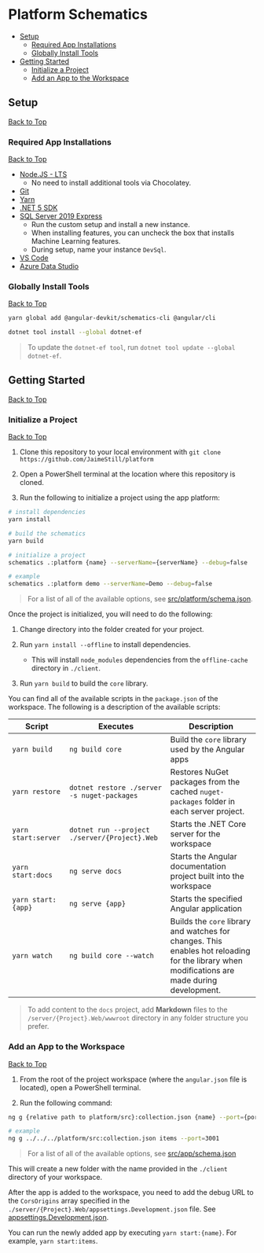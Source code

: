 # Platform Schematics

* [Setup](#setup)
    * [Required App Installations](#required-app-installations)
    * [Globally Install Tools](#globally-install-tools)
* [Getting Started](#getting-started)
    * [Initialize a Project](#initialize-a-project)
    * [Add an App to the Workspace](#add-an-app-to-the-workspace)

## Setup
[Back to Top](#platform-schematics)

### Required App Installations
[Back to Top](#platform-schematics)

* [Node.JS - LTS](https://nodejs.org/en/)
    * No need to install additional tools via Chocolatey.
* [Git](https://git-scm.com/download/win)
* [Yarn](https://classic.yarnpkg.com/latest.msi)
* [.NET 5 SDK](https://dotnet.microsoft.com/download/dotnet/thank-you/sdk-5.0.100-windows-x64-installer)
* [SQL Server 2019 Express](https://go.microsoft.com/fwlink/?linkid=866658)
    * Run the custom setup and install a new instance.
    * When installing features, you can uncheck the box that installs Machine Learning features.
    * During setup, name your instance `DevSql`.
* [VS Code](https://code.visualstudio.com/docs/?dv=win64user)
* [Azure Data Studio](https://go.microsoft.com/fwlink/?linkid=2142210)

### Globally Install Tools
[Back to Top](#platform-schematics)

```bash
yarn global add @angular-devkit/schematics-cli @angular/cli

dotnet tool install --global dotnet-ef 
```

> To update the `dotnet-ef tool`, run `dotnet tool update --global dotnet-ef`.

## Getting Started
[Back to Top](#platform-schematics)

### Initialize a Project
[Back to Top](#platform-schematics)

1. Clone this repository to your local environment with `git clone https://github.com/JaimeStill/platform`

2. Open a PowerShell terminal at the location where this repository is cloned.

3. Run the following to initialize a project using the app platform:

```bash
# install dependencies
yarn install

# build the schematics
yarn build

# initialize a project
schematics .:platform {name} --serverName={serverName} --debug=false

# example
schematics .:platform demo --serverName=Demo --debug=false
```

> For a list of all of the available options, see [src/platform/schema.json](./src/platform/schema.json).

Once the project is initialized, you will need to do the following:

1. Change directory into the folder created for your project.

2. Run `yarn install --offline` to install dependencies.
    * This will install `node_modules` dependencies from the `offline-cache` directory in `./client`.

3. Run `yarn build` to build the `core` library.

You can find all of the available scripts in the `package.json` of the workspace. The following is a description of the available scripts:

Script | Executes | Description
-------|----------|------------
`yarn build` | `ng build core` | Build the `core` library used by the Angular apps
`yarn restore` | `dotnet restore ./server -s nuget-packages` | Restores NuGet packages from the cached `nuget-packages` folder in each server project.
`yarn start:server` | `dotnet run --project ./server/{Project}.Web` | Starts the .NET Core server for the workspace
`yarn start:docs` | `ng serve docs` | Starts the Angular documentation project built into the workspace
`yarn start:{app}` | `ng serve {app}` | Starts the specified Angular application
`yarn watch` | `ng build core --watch` | Builds the `core` library and watches for changes. This enables hot reloading for the library when modifications are made during development.

> To add content to the `docs` project, add **Markdown** files to the `/server/{Project}.Web/wwwroot` directory in any folder structure you prefer.

### Add an App to the Workspace
[Back to Top](#platform-schematics)

1. From the root of the project workspace (where the `angular.json` file is located), open a PowerShell terminal.

2. Run the following command:

```bash
ng g {relative path to platform/src}:collection.json {name} --port={port}

# example
ng g ../../../platform/src:collection.json items --port=3001
```

> For a list of all of the available options, see [src/app/schema.json](./src/app/schema.json)

This will create a new folder with the name provided in the `./client` directory of your workspace.

After the app is added to the workspace, you need to add the debug URL to the `CorsOrigins` array specified in the `./server/{Project}.Web/appsettings.Development.json` file. See [appsettings.Development.json](./src/server/files/__name@classify__.Web/appsettings.Development.json).

You can run the newly added app by executing `yarn start:{name}`. For example, `yarn start:items`.

